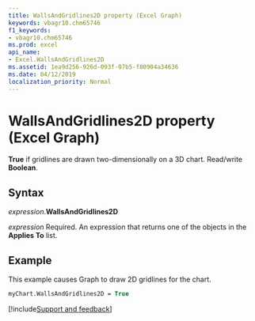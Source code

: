 ```yaml
---
title: WallsAndGridlines2D property (Excel Graph)
keywords: vbagr10.chm65746
f1_keywords:
- vbagr10.chm65746
ms.prod: excel
api_name:
- Excel.WallsAndGridlines2D
ms.assetid: 1ea9d256-926d-093f-07b5-f80904a34636
ms.date: 04/12/2019
localization_priority: Normal
---
```



# WallsAndGridlines2D property (Excel Graph)

**True** if gridlines are drawn two-dimensionally on a 3D chart. Read/write **Boolean**.

## Syntax

_expression_.**WallsAndGridlines2D**

_expression_ Required. An expression that returns one of the objects in the **Applies To** list.


## Example

This example causes Graph to draw 2D gridlines for the chart.

```vb
myChart.WallsAndGridlines2D = True
```

[!include[Support and feedback](~/includes/feedback-boilerplate.md)]